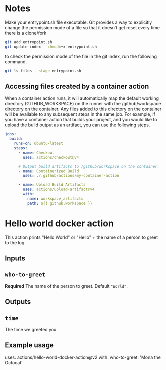 # Notes
Make your entrypoint.sh file executable. Git provides a way to explicitly change the permission mode of a file so that it doesn’t get reset every time there is a clone/fork
```sh
git add entrypoint.sh
git update-index --chmod=+x entrypoint.sh
```

to check the permission mode of the file in the git index, run the following command.
```sh
git ls-files --stage entrypoint.sh
```

## Accessing files created by a container action 
When a container action runs, it will automatically map the default working directory (GITHUB_WORKSPACE) on the runner with the /github/workspace directory on the container. Any files added to this directory on the container will be available to any subsequent steps in the same job. For example, if you have a container action that builds your project, and you would like to upload the build output as an artifact, you can use the following steps.

```yaml
jobs:
  build:
    runs-on: ubuntu-latest
    steps:
      - name: Checkout
        uses: actions/checkout@v4

      # Output build artifacts to /github/workspace on the container.
      - name: Containerized Build
        uses: ./.github/actions/my-container-action

      - name: Upload Build Artifacts
        uses: actions/upload-artifact@v4
        with:
          name: workspace_artifacts
          path: ${{ github.workspace }}
```

# Hello world docker action

This action prints "Hello World" or "Hello" + the name of a person to greet to the log.

## Inputs

## `who-to-greet`

**Required** The name of the person to greet. Default `"World"`.

## Outputs

## `time`

The time we greeted you.

## Example usage

uses: actions/hello-world-docker-action@v2
with:
  who-to-greet: 'Mona the Octocat'
